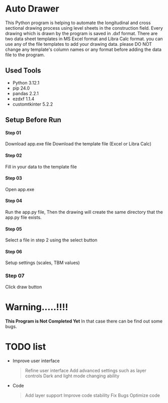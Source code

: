# Auto Drawer

This Python program is helping to automate the longitudinal and cross sectional drawing process using level sheets in the construction field. Every drawing which is drawn by the program is saved in .dxf format. There are two data sheet templates in MS Excel format and Libra Calc format. you can use any of the file templates to add your drawing data. please DO NOT change any template's column names or any format before adding the data file to the program.

## Used Tools
  * Python 3.12.1
  * pip 24.0
  * pandas 2.2.1
  * ezdxf 1.1.4
  * customtkinter 5.2.2

## Setup Before Run
#### Step 01
Download app.exe file
Download the template file (Excel or Libra Calc)

#### Step 02
Fill in your data to the template file

#### Step 03
Open app.exe

#### Step 04
Run the app.py file, Then the drawing will create the same directory that the app.py file exists.

#### Step 05
Select a file in step 2 using the select button

#### Step 06
Setup settings (scales, TBM values)

### Step 07
Click draw button

# Warning.....!!!!
**This Program is Not Completed Yet** In that case there can be find out some bugs.

# TODO list
  * Improve user interface
    > Refine user interface
    > Add advanced settings such as layer controls
    > Dark and light mode changing ability
 * Code
    > Add layer support
    > Improve code stability
    > Fix Bugs
    > Optimize code
